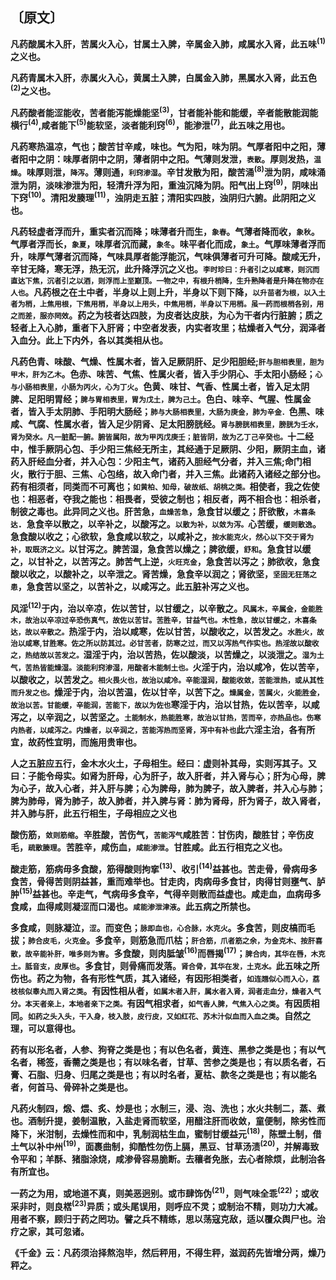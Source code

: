## 〔原文〕

**凡药酸属木入肝，苦属火入心，甘属土入脾，辛属金入肺，咸属水入肾，此五味<sup>(1)</sup>之义也。**

**凡药青属木入肝，赤属火入心，黄属土入脾，白属金入肺，黑属水入肾，此五色<sup>(2)</sup>之义也。**

**凡药酸者能涩能收，苦者能泻能燥能坚<sup>(3)</sup>，甘者能补能和能缓，辛者能散能润能横行<sup>(4)</sup>,咸者能下<sup>(5)</sup>能软坚，淡者能利窍<sup>(6)</sup>，能渗泄<sup>(7)</sup>，此五味之用也。**

**凡药寒热温凉，气也；酸苦甘辛咸，味也。气为阳，味为阴。气厚者阳中之阳，薄者阳中之阴：味厚者阴中之阴，薄者阴中之阳。气薄则发泄，<small>表散</small>。厚则发热，<small>温燥</small>。味厚则泄，<small>降泻</small>。薄则通，<small>利窍渗湿</small>。辛甘发散为阳，酸苦涌<sup>(8)</sup>泄为阴，咸味涌泄为阴，淡味渗泄为阳，轻清升浮为阳，重浊沉降为阴。阳气出上窍<sup>(9)</sup>，阴味出下窍<sup>(10)</sup>。清阳发腠理<sup>(11)</sup>，浊阴走五脏；清阳实四肢，浊阴归六腑。此阴阳之义也。**

**凡药轻虚者浮而升，重实者沉而降；味薄者升而生，<small>象春</small>。气薄者降而收，<small>象秋</small>。气厚者浮而长，<small>象夏</small>，味厚者沉而藏，<small>象冬</small>。味平者化而成，<small>象土</small>。气厚味薄者浮而升，味厚气薄者沉而降，气味具厚者能浮能沉，气味俱薄者可升可降。酸咸无升，辛甘无降，寒无浮，热无沉，此升降浮沉之义也。<small>李时珍曰：升者引之以咸寒，则沉而直达下焦，沉者引之以酒，则浮而上至巅顶。一物之中，有根升梢降，生升熟降者是升降在物亦在人也</small>。凡药根之在土中者，半身以上则上升，半身以下则下降，<small>以升苗者为根，以入土者为梢，上焦用根，下焦用梢，半身以上用头，中焦用梢，半身以下用梢。虽一药而根梢各别，用之而差，服亦罔效</small>。药之为枝者达四肢，为皮者达皮肤，为心为干者内行脏腑；质之轻者上入心肺，重者下入肝肾；中空者发表，内实者攻里；枯燥者入气分，润泽者入血分。此上下内外，各以其类相从也。**

**凡药色青、味酸、气燥、性属木者，皆入足厥阴肝、足少阳胆经;<small>肝与胆相表里，胆为甲木，肝为乙木</small>。色赤、味苦、气焦、性属火者，皆入手少阴心、手太阳小肠经；<small>心与小肠相表里，小肠为丙火，心为丁火</small>。色黄、味甘、气香、性属土者，皆入足太阴脾、足阳明胃经；<small>脾与胃相表里，胃为戊土，脾为己土</small>。色白、味辛、气腥、性属金者，皆入手太阴肺、手阳明大肠经；<small>肺与大肠相表里，大肠为庚金，肺为辛金．</small>色黑、味咸、气腐、性属水者，皆入足少阴肾、足太阳膀胱经。<small>肾与膀胱相表里，膀胱为壬水，肾为癸水。凡一脏配一腑。腑皆属阳，故为甲丙戊庚壬；脏皆阴，故为乙丁己辛癸也。</small>十二经中，惟手厥阴心包、手少阳三焦经无所主，其经通于足厥阴、少阳，厥阴主血，诸药入肝经血分者，并入心包：少阳主气，诸药入胆经气分者，并入三焦;命门相火，散行于胆、三焦、心包络，故入命门者，并入三焦。此诸药入诸经之部分也。药有相须者，同类而不可离也；<small>如黄柏、知母，破故纸、胡桃之类。</small>相使者，我之佐使也：相恶者，夺我之能也：相畏者，受彼之制也；相反者，两不相合也：相杀者，制彼之毒也。此异同之义也。肝苦急，<small>血燥苦急</small>，急食甘以缓之；肝欲散，<small>木喜条达</small>．急食辛以散之，以辛补之，以酸泻之。<small>以散为补，以敛为泻。</small>心苦缓，<small>缓则散逸</small>。急食酸以收之；心欲软，急食咸以软之，以咸补之，<small>按水能克火，然心以下交于肾为补，取既济之义。</small>以甘泻之。脾苦湿，急食苦以燥之；脾欲缓，<small>舒和</small>。急食甘以缓之，以甘补之，以苦泻之。肺苦气上逆，<small>火旺克金</small>，急食苦以泻之；肺欲收，急食酸以收之，以酸补之，以辛泄之。肾苦燥，急食辛以润之；肾欲坚，<small>坚固无狂荡之患</small>，急食苦以坚之，以苦补之，以咸泻之。此五脏补泻之义也。**

**风淫<sup>(12)</sup>于内，治以辛凉，佐以苦甘，以甘缓之，以辛散之。<small>风属木，辛属金，金能胜木，故治以辛凉过辛恐伤真气，故佐以苦甘。苦胜辛，甘益气也。木性急，故以甘缓之，木喜条达，故以辛散之。</small>热淫于内，治以咸寒，佐以甘苦，以酸收之，以苦发之。<small>水胜火，故治以咸寒,甘胜寒。佐之所以防其过。必甘苦者，防寒之过，而又以泻热气作实也。热淫故以酸收之，热结故以苦发之。</small>湿淫于内，治以苦热，佐以酸淡，以苦燥之，以淡泄之。<small>湿为土气，苦热皆能燥湿。淡能利窍渗湿，用酸者木能制土也。</small>火淫于内，治以咸冷，佐以苦辛，以酸收之，以苦发之。<small>相火畏火也，故治以咸冷。辛能湿润，酸能收敛，苦能泄热，或从其性而升发之也。</small>燥淫于内，治以苦温，佐以甘辛，以苦下之。<small>燥属金，苦属火，火能胜金，故治以苦。甘能缓，辛能润，苦能下，故以为佐也</small>寒淫于内，治以甘热，佐以苦辛，以咸泻之，以辛润之，以苦坚之。<small>土能制水，热能胜寒，故治以甘热，苦而辛，亦热品也。伤寒内热者，以咸泻之。内燥者，以辛润之，苦能泻热而坚肾，泻中有补也</small>此六淫主治，各有所宜，故药性宜明，而施用贵审也。**

**人之五脏应五行，金木水火土，子母相生。经曰：虚则补其母，实则泻其子。又曰：子能令母实。如肾为肝母，心为肝子，故入肝者，并入肾与心；肝为心母，脾为心子，故入心者，并入肝与脾；心为脾母，肺为脾子，故入脾者，并入心与肺；脾为肺母，肾为肺子，故入肺者，并入脾与肾：肺为肾母，肝为肾子，故入肾者，并入肺与肝，此五行相生，子母相应之义也**

**酸伤筋，<small>敛则筋缩</small>。辛胜酸，苦伤气，<small>苦能泻气</small>咸胜苦：甘伤肉，酸胜甘；辛伤皮毛，<small>疏散腠理</small>。苦胜辛，咸伤血，<small>咸能渗泄</small>。甘胜咸。此五行相克之义也。**

**酸走筋，筋病毋多食酸，筋得酸则拘挛<sup>(13)</sup>、收引<sup>(14)</sup>益甚也。苦走骨，骨病毋多食苦，骨得苦则阴益甚，重而难举也。甘走肉，肉病毋多食甘，肉得甘则壅气、胪肿<sup>(15)</sup>益甚也。辛走气，气病毋多食辛，气得辛则散而益虚也。咸走血，血病毋多食咸，血得咸则凝涩而口渴也。<small>咸能渗泄津液</small>。此五病之所禁也。**

**多食咸，则脉凝泣，<small>涩</small>。而变色；<small>脉即血也，心合脉，水克火</small>。多食苦，则皮槁而毛拔；<small>肺合皮毛，火克金</small>。多食辛，则筋急而爪枯；<small>肝合筋，爪者筋之余，为金克木、按肝喜散，故辛能补肝，唯多则为害</small>。多食酸，则肉胝皱<sup>(16)</sup>而唇揭<sup>(17)</sup>；<small>脾合肉，其华在唇，木克土。胝音支，皮厚也</small>。多食甘，则骨痛而发落。<small>肾合骨，其华在发，土克水。</small>此五味之所伤也。药之为物，各有形性气质，其入诸经，有因形相类者，<small>如连翘似心而入心，荔枝核似睾丸而入肾之类</small>。有因性相从者，<small>如属木者入肝，属水者入肾，润者走血分，燥者入气分。本天者亲上，本地者亲下之类。</small>有因气相求者，<small>如气香人脾，气焦入心之类</small>。有因质相同。<small>如药之头入头，干入身，枝入肢，皮行皮，又如红花、苏木汁似血而入血之类</small>。自然之理，可以意得也。**

**药有以形名者，人参、狗脊之类是也；有以色名者，黄连、黑参之类是也；有以气名者，稀签，香薷之类是也；有以味名者，甘草、苦参之类是也；有以质名者，石膏、石脂、归身、归尾之类是也；有以时名者，夏枯、款冬之类是也；有以能名者，何首马、骨碎补之类是也。**

**凡药火制四，煅、煨、炙、炒是也；水制三，浸、泡、洗也；水火共制二，蒸、煮也。酒制升提，姜制温散，入盐走肾而软坚，用醋注肝而收敛，童便制，除劣性而降下，米泔制，去燥性而和中，乳制润枯生血，蜜制甘缓益元<sup>(18)</sup>，陈壁土制，借土气以补中州<sup>(19)</sup>，面裹曲制，抑酷性勿伤上膈，黑豆、甘草汤渍<sup>(20)</sup>，并解毒致令平和；羊酥、猪脂涂烧，咸渗骨容易脆断。去穰者免胀，去心者除烦，此制治各有所宜也。**

**一药之为用，或地道不真，则美恶迥别。或市肆饰伪<sup>(21)</sup>，则气味全乖<sup>(22)</sup>；或收采非时，则良楛<sup>(23)</sup>异质；或头尾误用，则呼应不灵；或制治不精，则功力大减。用者不察，顾归于药之罔功。譬之兵不精练，思以荡寇克敌，适以覆众舆尸也。治疗之家，其可忽诸。**

**《千金》云：凡药须治择熬泡毕，然后秤用，不得生秤，滋润药先皆增分两，燥乃秤之。**